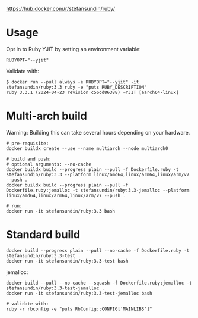 https://hub.docker.com/r/stefansundin/ruby/

# Usage

Opt in to Ruby YJIT by setting an environment variable:

```
RUBYOPT="--yjit"
```

Validate with:

```shell
$ docker run --pull always -e RUBYOPT="--yjit" -it stefansundin/ruby:3.3 ruby -e "puts RUBY_DESCRIPTION"
ruby 3.3.1 (2024-04-23 revision c56cd86388) +YJIT [aarch64-linux]
```

# Multi-arch build

Warning: Building this can take several hours depending on your hardware.

```shell
# pre-requisite:
docker buildx create --use --name multiarch --node multiarch0

# build and push:
# optional arguments: --no-cache
docker buildx build --progress plain --pull -f Dockerfile.ruby -t stefansundin/ruby:3.3 --platform linux/amd64,linux/arm64,linux/arm/v7 --push .
docker buildx build --progress plain --pull -f Dockerfile.ruby:jemalloc -t stefansundin/ruby:3.3-jemalloc --platform linux/amd64,linux/arm64,linux/arm/v7 --push .

# run:
docker run -it stefansundin/ruby:3.3 bash
```

# Standard build

```shell
docker build --progress plain --pull --no-cache -f Dockerfile.ruby -t stefansundin/ruby:3.3-test .
docker run -it stefansundin/ruby:3.3-test bash
```

jemalloc:

```shell
docker build --pull --no-cache --squash -f Dockerfile.ruby:jemalloc -t stefansundin/ruby:3.3-test-jemalloc .
docker run -it stefansundin/ruby:3.3-test-jemalloc bash

# validate with:
ruby -r rbconfig -e "puts RbConfig::CONFIG['MAINLIBS']"
```
